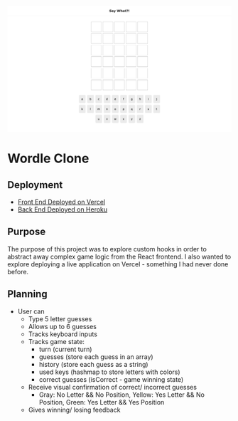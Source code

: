 ![saywhat screen shot](https://github.com/jdhawks2132/wordle/blob/main/saywhat.png?raw=true)
# Wordle Clone

## Deployment

- [Front End Deployed on Vercel](https://wordle-ogtpcsop3-jdhawks2132.vercel.app/)
- [Back End Deployed on Heroku](https://wordsbackend.herokuapp.com/solutions)

## Purpose

The purpose of this project was to explore custom hooks in order to abstract away complex game logic from the React frontend. I also wanted to explore deploying a live application on Vercel - something I had never done before.

## Planning

- User can
  - Type 5 letter guesses
  - Allows up to 6 guesses
  - Tracks keyboard inputs
  - Tracks game state:
    - turn (current turn)
    - guesses (store each guess in an array)
    - history (store each guess as a string)
    - used keys (hashmap to store letters with colors)
    - correct guesses (isCorrect - game winning state)
  - Receive visual confirmation of correct/ incorrect guesses
    - Gray: No Letter && No Position, Yellow: Yes Letter && No Position, Green: Yes Letter && Yes Position
  - Gives winning/ losing feedback
